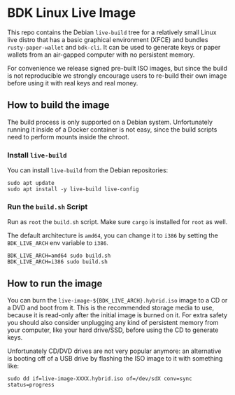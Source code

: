 # BDK Linux Live Image

This repo contains the Debian `live-build` tree for a relatively small Linux live distro that has a basic graphical environment (XFCE) and bundles `rusty-paper-wallet` and `bdk-cli`. It can be used to generate
keys or paper wallets from an air-gapped computer with no persistent memory.

For convenience we release signed pre-built ISO images, but since the build is not reproducible we strongly encourage users to re-build their own image before using it with real keys and real money.

## How to build the image

The build process is only supported on a Debian system. Unfortunately running it inside of a Docker container is not easy, since the build scripts need to perform mounts inside the chroot.

### Install `live-build`

You can install `live-build` from the Debian repositories:

```shell
sudo apt update
sudo apt install -y live-build live-config
```

### Run the `build.sh` Script

Run as `root` the `build.sh` script. Make sure `cargo` is installed for `root` as well.

The default architecture is `amd64`, you can change it to `i386` by setting the `BDK_LIVE_ARCH` env variable to `i386`.

```
BDK_LIVE_ARCH=amd64 sudo build.sh
BDK_LIVE_ARCH=i386 sudo build.sh
```

## How to run the image

You can burn the `live-image-${BDK_LIVE_ARCH}.hybrid.iso` image to a CD or a DVD and boot from it. This is the recommended storage media to use, because it is read-only after the initial image is burned on it.
For extra safety you should also consider unplugging any kind of persistent memory from your computer, like your hard drive/SSD, before using the CD to generate keys.

Unfortunately CD/DVD drives are not very popular anymore: an alternative is booting off of a USB drive by flashing the ISO image to it with something like:

```
sudo dd if=live-image-XXXX.hybrid.iso of=/dev/sdX conv=sync status=progress
```
